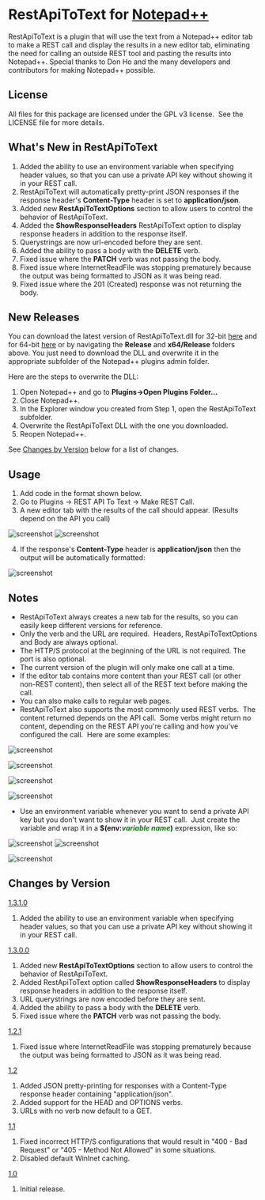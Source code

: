 # RestApiToText for <a href="https://notepad-plus-plus.org">Notepad++</a>

RestApiToText is a plugin that will use the text from a Notepad++ editor tab to make a REST call and display the results in a new editor tab, eliminating the need for calling an outside REST tool and pasting the results into Notepad++.  Special thanks to Don Ho and the many developers and contributors for making Notepad++ possible.

License
-------
All files for this package are licensed under the GPL v3 license.&nbsp;&nbsp;See the LICENSE file for more details.

What's New in RestApiToText
---------------------------
1. Added the ability to use an environment variable when specifying header values, so that you can use a private API key without showing it in your REST call.
2. RestApiToText will automatically pretty-print JSON responses if the response header's __Content-Type__ header is set to __application/json__.
3. Added new __RestApiToTextOptions__ section to allow users to control the behavior of RestApiToText.
4. Added the __ShowResponseHeaders__ RestApiToText option to display response headers in addition to the response itself.
5. Querystrings are now url-encoded before they are sent.
6. Added the ability to pass a body with the __DELETE__ verb.
7. Fixed issue where the __PATCH__ verb was not passing the body.
8. Fixed issue where InternetReadFile was stopping prematurely because the output was being formatted to JSON as it was being read.
9. Fixed issue where the 201 (Created) response was not returning the body.

New Releases
------------
You can download the latest version of RestApiToText.dll for 32-bit <a href="https://github.com/eljefe7000/RestApiToText/raw/master/Release/v1.3.1.1/RestApiToText.zip">here</a> and for 64-bit <a href="https://github.com/eljefe7000/RestApiToText/raw/master/x64/Release/v1.3.1.1/RestApiToText.zip">here</a> or by navigating the __Release__ and __x64/Release__ folders above. You just need to download the DLL and overwrite it in the appropriate subfolder of the Notepad++ plugins admin folder.

Here are the steps to overwrite the DLL:

1. Open Notepad++ and go to __Plugins->Open Plugins Folder...__
2. Close Notepad++.
3. In the Explorer window you created from Step 1, open the RestApiToText subfolder.
4. Overwrite the RestApiToText DLL with the one you downloaded.
5. Reopen Notepad++.

See [Changes by Version](#changes-by-version) below for a list of changes.

Usage
-----
1. Add code in the format shown below.
2. Go to Plugins -> REST API To Text -> Make REST Call.
3. A new editor tab with the results of the call should appear. (Results depend on the API you call)

![screenshot](/Screenshot1.png?raw=true "Example of a REST payload for RestApiToText")
![screenshot](/Screenshot2.png?raw=true "Example of a REST response for RestApiToText")

4. If the response's __Content-Type__ header is __application/json__ then the output will be automatically formatted:

![screenshot](/Screenshot4.png?raw=true "Example of a formatted REST response for RestApiToText")



Notes
-----
- RestApiToText always creates a new tab for the results, so you can easily keep different versions for reference.
- Only the verb and the URL are required.&nbsp;&nbsp;Headers, RestApiToTextOptions and Body are always optional.
- The HTTP/S protocol at the beginning of the URL is not required.  The port is also optional.
- The current version of the plugin will only make one call at a time.
- If the editor tab contains more content than your REST call (or other non-REST content), then select all of the REST text before making the call.
- You can also make calls to regular web pages.
- RestApiToText also supports the most commonly used REST verbs.&nbsp;&nbsp;The content returned depends on the API call.&nbsp;&nbsp;Some verbs might return no content, depending on the REST API you're calling and how you've configured the call.&nbsp;&nbsp;Here are some examples:

![screenshot](/Screenshot5.png?raw=true "Example of a formatted REST response and response headers for RestApiToText")

![screenshot](/Screenshot6.png?raw=true "Example of a formatted REST response and response headers for RestApiToText")

![screenshot](/Screenshot3.png?raw=true "Examples for other REST verbs")

![screenshot](/Screenshot7.png?raw=true "Example of a formatted REST response and response headers for RestApiToText")

- Use an environment variable whenever you want to send a private API key but you don't want to show it in your REST call.&nbsp;&nbsp;Just create the variable and wrap it in a __$(env:<span style="color:green">*variable name*</span>)__ expression, like so:

![screenshot](/Screenshot8.png?raw=true "Example of a REST call that uses an environment variable")
![screenshot](/Screenshot9.png?raw=true "Example of a REST call that uses an environment variable")

![screenshot](/Screenshot10.png?raw=true "Example of a REST call that uses an environment variable")


## Changes by Version
<u>1.3.1.0</u>
1. Added the ability to use an environment variable when specifying header values, so that you can use a private API key without showing it in your REST call.

<u>1.3.0.0</u>
1. Added new __**RestApiToTextOptions**__ section to allow users to control the behavior of RestApiToText.
2. Added RestApiToText option called __ShowResponseHeaders__ to display response headers in addition to the response itself.
3. URL querystrings are now encoded before they are sent.
4. Added the ability to pass a body with the __DELETE__ verb.
5. Fixed issue where the __PATCH__ verb was not passing the body.

<u>1.2.1</u>
1. Fixed issue where InternetReadFile was stopping prematurely because the output was being formatted to JSON as it was being read.

<u>1.2</u>
1. Added JSON pretty-printing for responses with a Content-Type response header containing "application/json".
2. Added support for the HEAD and OPTIONS verbs.
3. URLs with no verb now default to a GET.

<u>1.1</u>
1. Fixed incorrect HTTP/S configurations that would result in "400 - Bad Request" or "405 - Method Not Allowed" in some situations.
2. Disabled default WinInet caching.

<u>1.0</u>
1. Initial release.